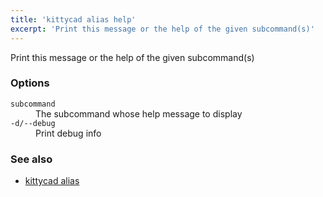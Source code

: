 ```yaml
---
title: 'kittycad alias help'
excerpt: 'Print this message or the help of the given subcommand(s)'
---
```


Print this message or the help of the given subcommand(s)

### Options

<dl class="flags">
   <dt><code>subcommand</code></dt>
   <dd>The subcommand whose help message to display</dd>

   <dt><code>-d/--debug</code></dt>
   <dd>Print debug info</dd>
</dl>

### See also

-   [kittycad alias](./kittycad_alias)
